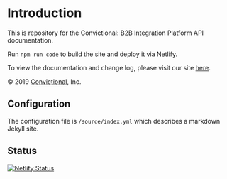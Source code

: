 # Introduction

This is repository for the Convictional: B2B Integration Platform API documentation.

Run `npm run code` to build the site and deploy it via Netlify.

To view the documentation and change log, please visit our site [here](http://docs.convictional.com).

© 2019 [Convictional](https://convictional.com), Inc.

## Configuration

The configuration file is `/source/index.yml` which describes a markdown Jekyll site.

## Status

[![Netlify Status](https://api.netlify.com/api/v1/badges/05ab1278-6997-4df0-8049-b99bbfa7fc6d/deploy-status)](https://app.netlify.com/sites/festive-bassi-1f2cae/deploys)
